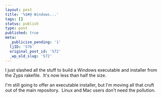 ```yaml
---
layout: post
title: '%$#@ Windows...'
tags: []
status: publish
type: post
published: true
meta:
  _publicize_pending: '1'
  ljID: '576'
  original_post_id: '572'
  _wp_old_slug: '572'
---
```

I just slashed all the stuff to build a Windows executable and installer from the Zyps rakefile.  It's now less than half the size.

I'm still going to offer an executable installer, but I'm moving all that cruft out of the main repository.  Linux and Mac users don't need the pollution.
